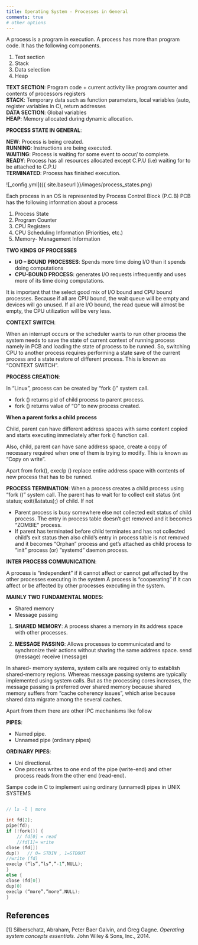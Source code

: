 ```yaml
---
title: Operating System - Processes in General
comments: true
# other options
---
```


A process is a program in execution.
A process has more than program code.
It has the following components.
1.	Text section
2.	Stack
3.	Data selection
4.	Heap

__TEXT SECTION__: Program code + current activity like program counter and contents of processors registers <br/>
__STACK__: Temporary data such as function parameters, local variables (auto, register variables in C), return addresses <br/>
__DATA SECTION__: Global variables <br/>
__HEAP__: Memory allocated during dynamic allocation. <br/>


__PROCESS STATE IN GENERAL__:

__NEW__:   Process is being created. <br/>
__RUNNING__: Instructions are being executed. <br/>
__WAITING__:  Process is waiting for some event to occur/ to complete. <br/>
__READY__:  Process has all resources allocated except C.P.U (i.e) waiting for to be attached to C.P.U <br/>
__TERMINATED__:  Process has finished execution. <br/>

![_config.yml]({{ site.baseurl }}/images/process_states.png)

Each process in an OS is represented by 
Process Control Block (P.C.B)
PCB has the following information about a process
1.	Process State
2.	Program Counter
3.	CPU Registers
4.	CPU Scheduling Information (Priorities, etc.)
5.	Memory- Management Information

__TWO KINDS OF PROCESSES__
* __I/O – BOUND PROCESSES__: Spends more time doing I/O than it spends doing computations
* __CPU-BOUND PROCESS__: generates I/O requests infrequently and uses more of its time doing computations.
 
It is important that the select good mix of I/O bound and CPU bound processes. Because if all are CPU bound, the wait queue will be empty and devices will go unused. If all are I/O bound, the read queue will almost be empty, the CPU utilization will be very less.

__CONTEXT SWITCH__:

When an interrupt occurs or the scheduler wants to run other process the system needs to save the state of current context of running process namely in PCB and loading the state of process to be runned. So, switching CPU to another process requires performing a state save of the current process and a state restore of different process. This is known as “CONTEXT SWITCH”.

__PROCESS CREATION__:

In “Linux”, process can be created by “fork ()” system call.
* fork () returns pid of child process to parent process.
* fork () returns value of “O” to new process created.

__When a parent forks a child process__

Child, parent can have different address spaces with same content copied and starts executing immediately after fork () function call. 

Also, child, parent can have sane address space, create a copy of necessary required when one of them is trying to modify. This is known as “Copy on write”.

Apart from fork(), execlp () replace entire address space with contents of new process that has to be runned.

__PROCESS TERMINATION__:
When a process creates a child process using “fork ()” system call. The parent has to wait for to collect exit status (int status; exit(&status);) of child. If not
* Parent process is busy somewhere else not collected exit status of child process. The entry in process table doesn’t get removed and it becomes “ZOMBIE” process.
* If parent has terminated before child terminates and has not collected child’s exit status then also child’s entry in process table is not removed and it becomes “Orphan” process and get’s attached as child process to “init” process (or) “systemd” daemon process.

__INTER PROCESS COMMUNICATION__:

A process is “independent” if it cannot affect or cannot get affected by the other processes executing in the system
A process is “cooperating” if it can affect or be affected by other processes executing in the system.

__MAINLY TWO FUNDAMENTAL MODES__:
* Shared memory
* Message passing

1) __SHARED MEMORY__:
	A process shares a memory in its address space with other processes.

2) __MESSAGE PASSING__:
	Allows processes to communicated and to synchronize their actions without sharing the same address space.
	send (message)
	receive (message)

In shared- memory systems, system calls are required only to establish shared-memory regions. Whereas message passing systems are typically implemented using system calls.
But as the processing cores increases, the message passing is preferred over shared memory because shared memory suffers from “cache coherency issues”, which arise because shared data migrate among the several caches.

Apart from them there are other IPC mechanisms like follow

__PIPES__: 
* Named pipe.
* Unnamed pipe (ordinary pipes)

__ORDINARY PIPES__:
* Uni directional.
* One process writes to one end of the pipe (write-end) and other process reads from the other end (read-end).

Sampe code in C to implement using ordinary (unnamed) pipes in UNIX SYSTEMS

```C

// ls -l | more

int fd[2];
pipe(fd);
if (!fork()) {  
	// fd[0] = read
	//fd[1]= write
close (fd[])
dup()   // 0= STDIN , 1=STDOUT
//write (fd)
execlp (“ls”,”ls”,”-1”,NULL);
}
else {
close (fd[0])
dup(0)
execlp (“more”,”more”,NULL);
}
```


## References

[1] Silberschatz, Abraham, Peter Baer Galvin, and Greg Gagne. *Operating system concepts essentials.* John Wiley & Sons, Inc., 2014. <br>

<!-- ![_config.yml]({{ site.baseurl }}/images/config.png) -->

<!-- The easiest way to make your first post is to edit this one. Go into /_posts/ and update the Hello World markdown file. For more instructions head over to the [Jekyll Now repository](https://github.com/barryclark/jekyll-now) on GitHub. -->
